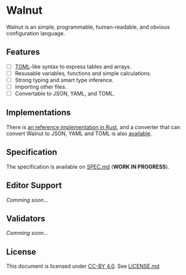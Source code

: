 # Walnut
Walnut is an simple, programmable, human-readable, and obvious configuration
language.

## Features
- [ ] [TOML](https://toml.io/)-like syntax to express tables and arrays.
- [ ] Resusable variables, functions and simple calculations.
- [ ] Strong typing and smart type inference.
- [ ] Importing other files.
- [ ] Convertable to JSON, YAML, and TOML.

## Implementations
There is [an reference implementation in Rust](https://github.com/walnut-lang/walnut-core), and a converter that can convert Walnut to JSON, YAML and TOML is also [available](https://github.com/walnut-lang/walnutc).

## Specification
The specification is available on [SPEC.md](./SPEC.md) (**WORK IN PROGRESS**).

## Editor Support
*Comming soon...*

## Validators
*Comming soon...*

## License
This document is licensed under [CC-BY 4.0](https://creativecommons.org/licenses/by/4.0). See [LICENSE.md](./LICENSE.md)
